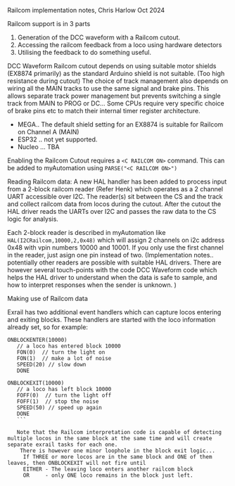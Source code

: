 Railcom implementation notes, Chris Harlow Oct 2024

Railcom support is in 3 parts
1. Generation of the DCC waveform with a Railcom cutout.
2. Accessing the railcom feedback from a loco using hardware detectors
3. Utilising the feedback to do something useful.

DCC Waveform Railcom cutout depends on using suitable motor shields (EX8874 primarily) as the standard Arduino shield is not suitable. (Too high resistance during cutout)
The choice of track management also depends on wiring all the MAIN tracks to use the same signal and brake pins. This allows separate track power management but prevents switching a single track from MAIN to PROG or DC... 
Some CPUs require very specific choice of brake pins etc to match their internal timer register architecture.

- MEGA.. The default shield setting for an EX8874 is suitable for Railcom on Channel A (MAIN) 
- ESP32 .. not yet supported.
- Nucleo ... TBA 

Enabling the Railcom Cutout requires a `<C RAILCOM ON>` command. This can be added to myAutomation using `PARSE("<C RAILCOM ON>")`


Reading Railcom data:
  A new HAL handler has been added to process input from a 2-block railcom reader (Refer Henk) which operates as a 2 channel UART accessible over I2C. The reader(s) sit between the CS and the track and collect railcom data from locos during the cutout.
  After the cutout the HAL driver reads the UARTs over I2C and passes the raw data to the CS logic for analysis.

  Each 2-block reader is described in myAutomation like `HAL(I2CRailcom,10000,2,0x48)`  which will assign 2 channels on i2c address 0x48 with vpin numbers 10000 and 10001. If you only use the first channel in the reader, just asign one pin instead of two.
  (Implementation notes.. potentially other readers are possible with suitable HAL drivers. There are however several touch-points with the code DCC Waveform code which helps the HAL driver to understand when the data is safe to sample, and how to interpret responses when the sender is unknown. )

Making use of Railcom data

 Exrail has two additional event handlers which can capture locos entering and exiting blocks. These handlers are started with the loco information already set, so for example:
 ```
 ONBLOCKENTER(10000) 
    // a loco has entered block 10000 
    FON(0)  // turn the light on
    FON(1)  // make a lot of noise
    SPEED(20) // slow down
    DONE 
 
 ONBLOCKEXIT(10000) 
    // a loco has left block 10000 
    FOFF(0)  // turn the light off
    FOFF(1)  // stop the noise
    SPEED(50) // speed up again
    DONE 
    ```

    Note that the Railcom interpretation code is capable of detecting multiple locos in the same block at the same time and will create separate exrail tasks for each one.
     There is however one minor loophole in the block exit logic...
      If THREE or more locos are in the same block and ONE of them leaves, then ONBLOCKEXIT will not fire until 
      EITHER - The leaving loco enters another railcom block
      OR     - only ONE loco remains in the block just left.


